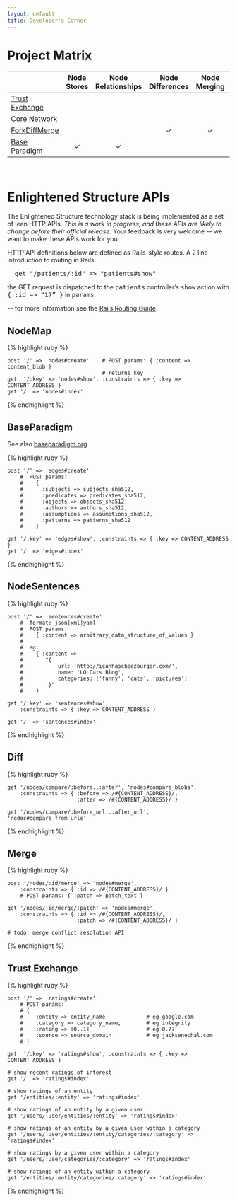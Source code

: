 ```yaml
---
layout: default
title: Developer's Corner
---
```


Project Matrix
==============

|                          | Node Stores                 | Node Relationships        | Node Differences      | Node Merging                | Node Visualization       | Node Navigation    | Trust Ratings               |
|:-------------------------|:---------------------------:|:-------------------------:|:---------------------:|:---------------------------:|:------------------------:|:------------------:|:---------------------------:|
| [Trust Exchange][]       |                             |                           |                       |                             |                          |                    | &#x2713;                    |
| [Core Network][]         |                             |                           |                       |                             | &#x2713;                 | &#x2713;           |                             |
| [ForkDiffMerge][]        |                             |                           |  &#x2713;             |  &#x2713;                   |                          |                    |                             |
| [Base Paradigm][]        |  &#x2713;                   |  &#x2713;                 |                       |                             |                          |                    |                             |

<div class="hr-ellipsis">&nbsp;</div>

Enlightened Structure APIs
==========================

The Enlightened Structure technology stack is being implemented as a set of lean HTTP
APIs. *This is a work in progress, and these APIs are likely to change before their official
release.*  Your feedback is very welcome -- we want to make these APIs work for you.

HTTP API definitions below are defined as Rails-style routes.  A 2 line introduction to routing in Rails:

<pre class="brush: ruby; gutter: false; toolbar: false">
  get &quot;/patients/:id&quot; =&gt; &quot;patients#show&quot;
</pre>
<p>the GET request is dispatched to the <tt>patients</tt> controller&#8217;s <tt>show</tt> action with <tt>{ :id =&gt; &#8220;17&#8221; }</tt> in <tt>params</tt>.</p>

-- for more information see the [Rails Routing Guide].

NodeMap
-------

{% highlight ruby %}

    post '/' => 'nodes#create'    # POST params: { :content => content_blob }   
                                  # returns key
    get  '/:key' => 'nodes#show', :constraints => { :key => CONTENT_ADDRESS }
    get '/' => 'nodes#index'

{% endhighlight %}

BaseParadigm
------------

See also [baseparadigm.org][]

{% highlight ruby %}

    post '/' => 'edges#create'    
        #  POST params: 
        #    { 
        #      :subjects => subjects_sha512,
        #      :predicates => predicates_sha512,
        #      :objects => objects_sha512,
        #      :authors => authors_sha512,
        #      :assumptions => assumptions_sha512,
        #      :patterns => patterns_sha512
        #    }

    get '/:key' => 'edges#show', :constraints => { :key => CONTENT_ADDRESS }
    get '/' => 'edges#index'

{% endhighlight %}

NodeSentences
-------------

{% highlight ruby %}

    post '/' => 'sentences#create'
        #  format: json|xml|yaml
        #  POST params:
        #    { :content => arbitrary_data_structure_of_values }
        #
        #  eg:
        #    { :content =>
        #       "{
        #           url: 'http://icanhascheezburger.com/',
        #           name: 'LOLCats Blog',
        #           categories: ['funny', 'cats', 'pictures']
        #        }"
        #    }

    get '/:key' => 'sentences#show', 
        :constraints => { :key => CONTENT_ADDRESS }
        
    get '/' => 'sentences#index'

{% endhighlight %}

Diff
----

{% highlight ruby %}

    get '/nodes/compare/:before..:after', 'nodes#compare_blobs', 
        :constraints => { :before => /#{CONTENT_ADDRESS}/, 
                          :after => /#{CONTENT_ADDRESS}/ }

    get '/nodes/compare/:before_url..:after_url', 'nodes#compare_from_urls'

{% endhighlight %}

Merge
-----

{% highlight ruby %}

    post '/nodes/:id/merge' => 'nodes#merge', 
        :constraints => { :id => /#{CONTENT_ADDRESS}/ }
        # POST params: { :patch => patch_text }

    get '/nodes/:id/merge/:patch' => 'nodes#merge', 
        :constraints => { :id => /#{CONTENT_ADDRESS}/, 
                          :patch => /#{CONTENT_ADDRESS}/ }

    # todo: merge conflict resolution API

{% endhighlight %}

Trust Exchange
--------------

{% highlight ruby %}

    post '/' => 'ratings#create'
        # POST params:
        # {
        #    :entity => entity_name,            # eg google.com
        #    :category => category_name,        # eg integrity
        #    :rating => [0..1]                  # eg 0.77
        #    :source => source_domain           # eg jacksenechal.com
        # }

    get  '/:key' => 'ratings#show', :constraints => { :key => CONTENT_ADDRESS }

    # show recent ratings of interest
    get '/' => 'ratings#index'

    # show ratings of an entity
    get '/entities/:entity' => 'ratings#index'

    # show ratings of an entity by a given user
    get '/users/:user/entities/:entity' => 'ratings#index'

    # show ratings of an entity by a given user within a category
    get '/users/:user/entities/:entity/categories/:category' => 'ratings#index'

    # show ratings by a given user within a category
    get '/users/:user/categories/:category' => 'ratings#index'

    # show ratings of an entity within a category
    get '/entities/:entity/categories/:category' => 'ratings#index'

{% endhighlight %}



[baseparadigm.org]: http://baseparadigm.org/
[Rails Routing Guide]: http://guides.rubyonrails.org/routing.html
[Trust Exchange]: /Trust_Exchange
[ForkDiffMerge]: /ForkDiffMerge
[Base Paradigm]: /BaseParadigm
[Core Network]: /Core_Network

